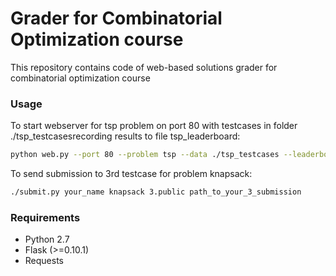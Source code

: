 # Grader for Combinatorial Optimization course

This repository contains code of web-based solutions grader for combinatorial optimization course

### Usage

To start webserver for tsp problem on port 80 with testcases in folder ./tsp_testcasesrecording results to file tsp_leaderboard:

```bash
python web.py --port 80 --problem tsp --data ./tsp_testcases --leaderboard tsp_leaderboard
```

To send submission to 3rd testcase for problem knapsack:

```bash
./submit.py your_name knapsack 3.public path_to_your_3_submission
```

### Requirements

* Python 2.7
* Flask (>=0.10.1)
* Requests

